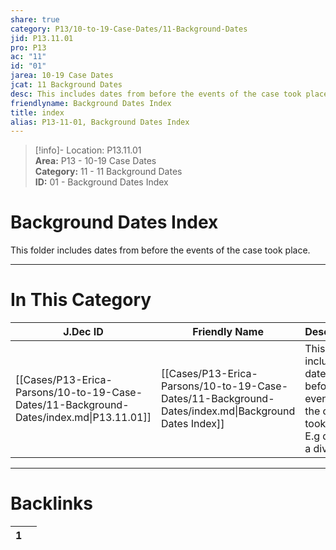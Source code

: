 ```yaml
---  
share: true  
category: P13/10-to-19-Case-Dates/11-Background-Dates  
jid: P13.11.01  
pro: P13  
ac: "11"  
id: "01"  
jarea: 10-19 Case Dates  
jcat: 11 Background Dates  
desc: This includes dates from before the events of the case took place. E.g date of a divorce.  
friendlyname: Background Dates Index  
title: index  
alias: P13-11-01, Background Dates Index  
---  
```

  
>[!info]- Location: P13.11.01  
>**Area:** P13 - 10-19 Case Dates  
>**Category:** 11 - 11 Background Dates  
>**ID:** 01 - Background Dates Index  
  
# Background Dates Index  
  
This folder includes dates from before the events of the case took place.  
   
  
  
---  
# In This Category  
  
| J.Dec ID                                                                                | Friendly Name                                                                                        | Description                                                                               |  
| --------------------------------------------------------------------------------------- | ---------------------------------------------------------------------------------------------------- | ----------------------------------------------------------------------------------------- |  
| [[Cases/P13-Erica-Parsons/10-to-19-Case-Dates/11-Background-Dates/index.md\|P13.11.01]] | [[Cases/P13-Erica-Parsons/10-to-19-Case-Dates/11-Background-Dates/index.md\|Background Dates Index]] | This includes dates from before the events of the case took place. E.g date of a divorce. |  
  
  
---  
# Backlinks  
<div><table class="dataview table-view-table"><thead class="table-view-thead"><tr class="table-view-tr-header"><th class="table-view-th"><span></span><span class="dataview small-text">1</span></th><th class="table-view-th"><span></span></th></tr></thead><tbody class="table-view-tbody"></tbody></table></div>